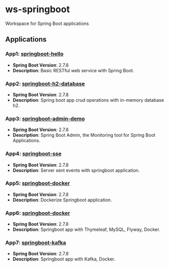# ws-springboot
Workspace for Spring Boot applications

## Applications

### App1: [springboot-hello](https://github.com/bs-public/ws-springboot/tree/main/springboot-hello/) 
- **Spring Boot Version**: 2.7.8
- **Description**: Basic RESTful web service with Spring Boot.


### App2: [springboot-h2-database](https://github.com/bs-public/ws-springboot/tree/main/springboot-h2-database) 
- **Spring Boot Version**: 2.7.8
- **Description**: Spring boot app crud operations with in-memory database h2.


### App3: [springboot-admin-demo](https://github.com/bs-public/ws-springboot/tree/main/springboot-admin-demo) 
- **Spring Boot Version**: 2.7.8
- **Description**: Spring Boot Admin, the Monitoring tool for Spring Boot Applications.


### App4: [springboot-sse](https://github.com/bs-public/ws-springboot/tree/main/springboot-sse) 
- **Spring Boot Version**: 2.7.8
- **Description**: Server sent events with springboot application.

### App5: [springboot-docker](https://github.com/bs-public/ws-springboot/tree/main/springboot-docker) 
- **Spring Boot Version**: 2.7.8
- **Description**: Dockerize Springboot application.

### App6: [springboot-docker](https://github.com/bs-public/ws-springboot/tree/main/springboot-thymeleaf-mysql-crud) 
- **Spring Boot Version**: 2.7.8
- **Description**: Springboot app with Thymeleaf, MySQL, Flyway, Docker.

### App7: [springboot-kafka](https://github.com/bs-public/ws-springboot/tree/main/springboot-kafka) 
- **Spring Boot Version**: 2.7.8
- **Description**: Springboot app with Kafka, Docker.
